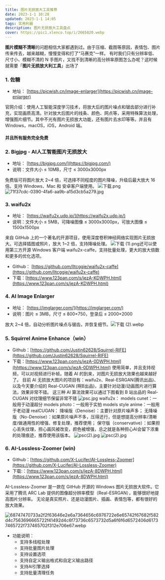 ```yaml
---
title: 图片无损放大工具推荐
date: 2023-1-1 10:28
updated: 2023-1-1 14:05
tags: 实用利器
description: 图片无损放大工具盘点
cover: https://pic1.xlenco.top/i/2665820.webp
---
```

**图片模糊不清晰**的问题相信大家都遇到过。由于压缩、截图等原因，表情包、图片传来传去，越来越糊，慢慢变得和打了“马赛克”一样。
有时我们只有分辨率低、尺寸小、模糊不清的 N 手图片，又找不到清晰的高分辨率原图怎么办呢？这时候就需要「**图片无损放大利工具**」出场了
### 1. 佐糖

- 地址： [https://picwish.cn/image-enlarger](https://picwish.cn/image-enlarger)

官网介绍：使用人工智能深度学习技术，将放大后的图片噪点和锯齿部分进行补充，实现画质高清。针对放大后图片的线条、颜色、网点等，采用特殊算法处理，增强图片细节。其中不光有图片无损放大功能，还有图片去水印等等。并且有 Windows，macOS，iOS，Android 端。
#### 并且所有服务完全免费
### 2. Bigjpg - AI人工智能图片无损放大

- 地址： [https://bigjpg.com/](https://bigjpg.com/)
- 说明：文件大小 ≤ 10MB，尺寸 ≤ 3000x3000px

免费版可将图片放大 2~4 倍，可选择不同程度的图片降噪，升级后最大放大 16 倍。支持 Windows、Mac 和 安卓客户端使用。
![下载.png](https://pic1.xlenco.top/i/1672541464932-020c3de6-220d-43d3-a692-dd73f42a422e.png)
![71f37cdc-0390-4fa6-aa9b-a15d3cb5a279.jpg](https://pic1.xlenco.top/i/1672541488307-8df242ff-2822-4587-9eeb-b30132098699.jpeg)

### 3. **waifu2x**

- 地址： [https://waifu2x.udp.jp/](https://waifu2x.udp.jp/)
- 说明：文件大小 ≤ 5MB，可降噪图像 ≤ 3000x3000px，可放大图像 ≤ 1500x1500px

来自 GitHub 上的一个著名的开源项目，使用深度卷积神经网络实现图片无损放大。可选择插图或照片，放大 1~2 倍，支持降噪处理。
![下载 (1).png](https://pic1.xlenco.top/i/1672541636081-ed40e63e-a24f-4291-ab79-acc098c6391e.png)还可以使用第三方开源 Windows 客户端 waifu2x-caffe，支持批量处理，更大的放大倍数和更多的优化选项。

- Github： [https://github.com/lltcggie/waifu2x-caffe](https://github.com/lltcggie/waifu2x-caffe)
- 下载：[https://www.123pan.com/s/jezA-KDWPH.html](https://www.123pan.com/s/jezA-KDWPH.html)

### 4. **AI Image Enlarger**

- 地址： [https://imglarger.com/](https://imglarger.com/)
- 说明：图片 ≤ 3MB，尺寸 ≤ 800×750，登录后 ≤ 2000×2000

放大 2~4 倍，自动分析图片噪点与锯齿，并恢复细节。![下载 (2).webp](https://pic1.xlenco.top/i/1672542151531-8695de02-34ae-4f37-a5ce-3c58dca3baaa.webp)

### 5. Squirrel Anime Enhance（win）

- Github：[https://github.com/Justin62628/Squirrel-RIFE](https://github.com/Justin62628/Squirrel-RIFE)
- 下载：[https://www.123pan.com/s/jezA-0DWPH.html](hhttps://www.123pan.com/s/jezA-0DWPH.html)
使用简单，并且支持视频，可以对视频进行补帧。随着 AI 的到来，对图片无损放大效果也越来越好了。    目前 AI 无损放大图片的项目有：waifu2x、Real-ESRGAN(腾讯出品)、以及今天要介绍的 Real-CUGAN (啊B出品)，主要针对动漫/动画图片进行算法，效果非常不错。    这三种 AI 算法效果可以通过下图看到 B 站出品的 Real-CUGAN 对纹理细节保留非常不错
![psc.jpg](https://pic1.xlenco.top/i/1672542381326-bb4bf7ee-1c38-448a-8e4d-b177da67388d.jpeg)
waifu2x：  models cunet：一般用于动漫超分  models photo：一般用于实拍  models style anime：一般用于老动漫 
realCUGAN：  降噪版（Denoise）：主要针对原片噪声多；  无降噪版（No-Denoise）：如果原片噪声不多，压得还行，但是想提高分辨率/清晰度/做通用性的增强、修复处理，推荐使用；  保守版（conservative）：如果担心丢失纹理，担心画风被改变，颜色被增强，总之就是各种担心AI会留下浓重的处理痕迹，推荐使用该版本。 
![psc(2).jpg](https://pic1.xlenco.top/i/1672542423116-f29edaed-ad7a-4c02-9026-a80fc3519a63.jpeg)
![psc(2).jpg](https://pic1.xlenco.top/i/1672542433117-5ad17de2-3285-4390-9afe-5a1f795ff717.jpeg)

### 6. AI-Lossless-Zoomer  (win)

- Github：[https://github.com/X-Lucifer/AI-Lossless-Zoomer](https://github.com/X-Lucifer/AI-Lossless-Zoomer)
- 下载:：[https://www.123pan.com/s/jezA-8DWPH.html](https://www.123pan.com/s/jezA-8DWPH.html)

AI-Lossless-Zoomer 是一款在 GitHub 开源的 Windows 图片无损放大软件。它采用了腾讯 ARC Lab 提供的图像超分辨率模型（Real-ESRGAN），能够很好地提高图片分辨率。
无论是真实照片、还是动漫图片、插画、表情包等，都有很好的放大效果。

![68747470733a2f2f63646e2e6a7364656c6976722e6e65742f67682f582d4c7563696665722f41492d4c6f73736c6573732d5a6f6f6d6572406d61737465722f737465702f312e706e67.webp](https://pic1.xlenco.top/i/1672552450172-b779300c-5909-4506-a50c-ed1c06da95c2.webp)

-  功能说明：
   -  支持多线程处理
   - 支持批量图片处理
   -  支持设置选项
   -  支持自定义输出格式和自定义输出路径
   - 支持AI引擎选择
   - 支持批量清理任务
